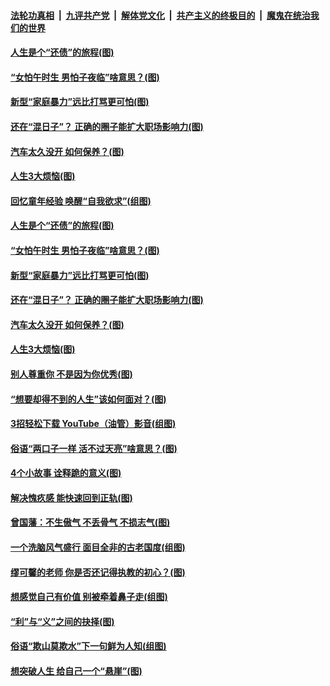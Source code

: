 

####  [法轮功真相](../../../../basic/blob/master/README.md?t=06201931) &nbsp;|&nbsp; [九评共产党](../../../../9ping.md/blob/master/README.md?t=06201931) &nbsp;|&nbsp; [解体党文化](../../../../jtdwh.md/blob/master/README.md?t=06201931)  &nbsp;|&nbsp; [共产主义的终极目的](../../../../gczydzjmd.md/blob/master/README.md?t=06201931) &nbsp;|&nbsp; [魔鬼在统治我们的世界](../../../../mgztzwmdsj.md/blob/master/README.md?t=06201931) 

#### [人生是个“还债”的旅程(图)](../pages/p8/936768.md?t=06201931) 

#### [“女怕午时生 男怕子夜临”啥意思？(图)](../pages/p8/937081.md?t=06201931) 

#### [新型“家庭暴力”远比打骂更可怕(图)](../pages/p8/936230.md?t=06201931) 

#### [还在“混日子”？ 正确的圈子能扩大职场影响力(图)](../pages/p8/937049.md?t=06201931) 

#### [汽车太久没开 如何保养？(图)](../pages/p8/937035.md?t=06201931) 

#### [人生3大烦恼(图)](../pages/p8/936959.md?t=06201931) 

#### [回忆童年经验 唤醒“自我欲求”(组图)](../pages/p8/937082.md?t=06201931) 

#### [人生是个“还债”的旅程(图)](../pages/p8/936768.md?t=06201931) 

#### [“女怕午时生 男怕子夜临”啥意思？(图)](../pages/p8/937081.md?t=06201931) 

#### [新型“家庭暴力”远比打骂更可怕(图)](../pages/p8/936230.md?t=06201931) 

#### [还在“混日子”？ 正确的圈子能扩大职场影响力(图)](../pages/p8/937049.md?t=06201931) 

#### [汽车太久没开 如何保养？(图)](../pages/p8/937035.md?t=06201931) 

#### [人生3大烦恼(图)](../pages/p8/936959.md?t=06201931) 

#### [别人尊重你 不是因为你优秀(图)](../pages/p8/936253.md?t=06201931) 

#### [“想要却得不到的人生”该如何面对？(图)](../pages/p8/936933.md?t=06201931) 

#### [3招轻松下载 YouTube（油管）影音(组图)](../pages/p8/936922.md?t=06201931) 

#### [俗语“两口子一样 活不过天亮”啥意思？(图)](../pages/p8/936917.md?t=06201931) 

#### [4个小故事 诠释跪的意义(图)](../pages/p8/936353.md?t=06201931) 

#### [解决愧疚感 能快速回到正轨(图)](../pages/p8/936834.md?t=06201931) 

#### [曾国藩：不生傲气 不丢骨气 不损志气(图)](../pages/p8/936248.md?t=06201931) 

#### [一个洗脑风气盛行 面目全非的古老国度(组图)](../pages/p8/936759.md?t=06201931) 

#### [缪可馨的老师 你是否还记得执教的初心？(图)](../pages/p8/936737.md?t=06201931) 

#### [想感觉自己有价值 别被牵着鼻子走(组图)](../pages/p8/936721.md?t=06201931) 

#### [“利”与“义”之间的抉择(图)](../pages/p8/936246.md?t=06201931) 

#### [俗语“欺山莫欺水”下一句鲜为人知(组图)](../pages/p8/936659.md?t=06201931) 

#### [想突破人生 给自己一个“悬崖”(图)](../pages/p8/936658.md?t=06201931) 

